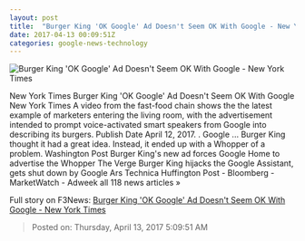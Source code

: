 ```yaml
---
layout: post
title:  "Burger King 'OK Google' Ad Doesn't Seem OK With Google - New York Times"
date: 2017-04-13 00:09:51Z
categories: google-news-technology
---
```


![Burger King 'OK Google' Ad Doesn't Seem OK With Google - New York Times](https://static01.nyt.com/images/2017/04/11/business/burger-king-ad-promo/burger-king-ad-promo-facebookJumbo-v2.jpg)

New York Times Burger King 'OK Google' Ad Doesn't Seem OK With Google New York Times A video from the fast-food chain shows the the latest example of marketers entering the living room, with the advertisement intended to prompt voice-activated smart speakers from Google into describing its burgers. Publish Date April 12, 2017. . Google ... Burger King thought it had a great idea. Instead, it ended up with a Whopper of a problem. Washington Post Burger King's new ad forces Google Home to advertise the Whopper The Verge Burger King hijacks the Google Assistant, gets shut down by Google Ars Technica Huffington Post - Bloomberg - MarketWatch - Adweek all 118 news articles »


Full story on F3News: [Burger King 'OK Google' Ad Doesn't Seem OK With Google - New York Times](http://www.f3nws.com/n/KjYcVD)

> Posted on: Thursday, April 13, 2017 5:09:51 AM
